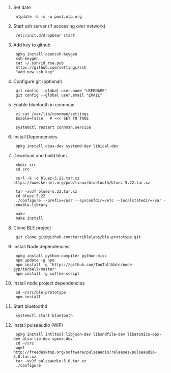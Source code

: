 
1. Set date

        ntpdate -b -s -u pool.ntp.org

1. Start ssh server (if accessing over network)

        /etc/init.d/dropbear start

1. Add key to github

        opkg install openssh-keygen
        ssh-keygen
        cat ~/.ssh/id_rsa.pub
        https://github.com/settings/ssh
        "add new ssh key"

1. Configure git (optional)

        git config --global user.name "USERNAME"
        git config --global user.email "EMAIL"

1. Enable bluetooth in connman

        vi cat /var/lib/connman/settings
        Enable=false   # <<< SET TO TRUE

        systemctl restart connman.service

1. Install Dependencies

        opkg install dbus-dev systemd-dev libical-dev

1. Download and build bluez

        mkdir src
        cd src

        curl -k -o bluez-5.22.tar.xz https://www.kernel.org/pub/linux/bluetooth/bluez-5.22.tar.xz

        tar -xvJf bluez-5.22.tar.xz
        cd bluez-5.22
        ./configure --prefix=/usr --sysconfdir=/etc --localstatedir=/var --enable-library

        make
        make install

1. Clone BLE project

        git clone git@github.com:terriblelabs/ble-prototype.git

1. Install Node dependencies

        opkg install python-compiler python-misc
        npm update -g npm
        npm install -g 'https://github.com/TooTallNate/node-gyp/tarball/master'
        npm install -g coffee-script

1. Install node project dependencies

        cd ~/src/ble-prototype
        npm install

1. Start bluetoothd

        systemctl start bluetooth


1. Install pulseaudio (WIP)

        opkg install intltool libjson-dev libsndfile-dev libatomics-ops-dev alsa-lib-dev speex-dev
        cd ~/src
        wget http://freedesktop.org/software/pulseaudio/releases/pulseaudio-5.0.tar.xz
        tar -xvJf pulseaudio-5.0.tar.xz
        ./configure
